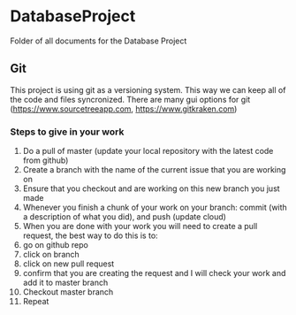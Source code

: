 # DatabaseProject
Folder of all documents for the Database Project

## Git
This project is using git as a versioning system. This way we can keep all of the code and files syncronized.
There are many gui options for git (https://www.sourcetreeapp.com, https://www.gitkraken.com)

### Steps to give in your work
1. Do a pull of master (update your local repository with the latest code from github)
2. Create a branch with the name of the current issue that you are working on
3. Ensure that you checkout and are working on this new branch you just made
4. Whenever you finish a chunk of your work on your branch: commit (with a description of what you did), and push (update cloud)
5. When you are done with your work you will need to create a pull request, the best way to do this is to:
  1. go on github repo
  2. click on branch
  3. click on new pull request
  4. confirm that you are creating the request and I will check your work and add it to master branch
6. Checkout master branch
7. Repeat